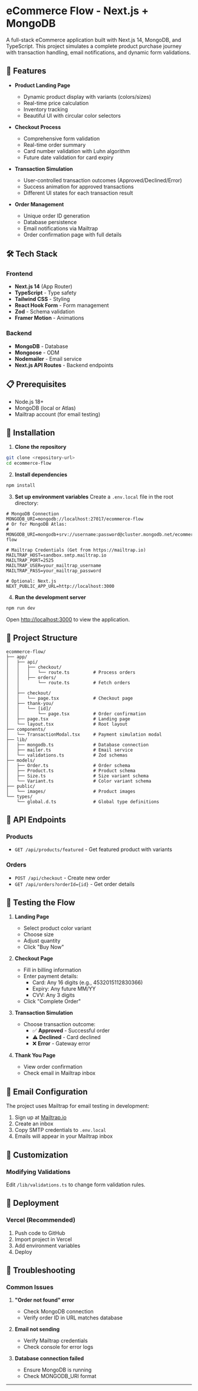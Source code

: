 # eCommerce Flow - Next.js + MongoDB

A full-stack eCommerce application built with Next.js 14, MongoDB, and TypeScript. This project simulates a complete product purchase journey with transaction handling, email notifications, and dynamic form validations.

## 🚀 Features

- **Product Landing Page**
  - Dynamic product display with variants (colors/sizes)
  - Real-time price calculation
  - Inventory tracking
  - Beautiful UI with circular color selectors

- **Checkout Process**
  - Comprehensive form validation
  - Real-time order summary
  - Card number validation with Luhn algorithm
  - Future date validation for card expiry

- **Transaction Simulation**
  - User-controlled transaction outcomes (Approved/Declined/Error)
  - Success animation for approved transactions
  - Different UI states for each transaction result

- **Order Management**
  - Unique order ID generation
  - Database persistence
  - Email notifications via Mailtrap
  - Order confirmation page with full details

## 🛠️ Tech Stack

### Frontend
- **Next.js 14** (App Router)
- **TypeScript** - Type safety
- **Tailwind CSS** - Styling
- **React Hook Form** - Form management
- **Zod** - Schema validation
- **Framer Motion** - Animations

### Backend
- **MongoDB** - Database
- **Mongoose** - ODM
- **Nodemailer** - Email service
- **Next.js API Routes** - Backend endpoints

## 📋 Prerequisites

- Node.js 18+ 
- MongoDB (local or Atlas)
- Mailtrap account (for email testing)

## 🔧 Installation

1. **Clone the repository**
```bash
git clone <repository-url>
cd ecommerce-flow
```

2. **Install dependencies**
```bash
npm install
```

3. **Set up environment variables**
Create a `.env.local` file in the root directory:

```env
# MongoDB Connection
MONGODB_URI=mongodb://localhost:27017/ecommerce-flow
# Or for MongoDB Atlas:
# MONGODB_URI=mongodb+srv://username:password@cluster.mongodb.net/ecommerce-flow

# Mailtrap Credentials (Get from https://mailtrap.io)
MAILTRAP_HOST=sandbox.smtp.mailtrap.io
MAILTRAP_PORT=2525
MAILTRAP_USER=your_mailtrap_username
MAILTRAP_PASS=your_mailtrap_password

# Optional: Next.js
NEXT_PUBLIC_APP_URL=http://localhost:3000
```

4. **Run the development server**
```bash
npm run dev
```

Open [http://localhost:3000](http://localhost:3000) to view the application.

## 📁 Project Structure

```
ecommerce-flow/
├── app/
│   ├── api/
│   │   ├── checkout/
│   │   │   └── route.ts         # Process orders
│   │   ├── orders/
│   │       └── route.ts         # Fetch orders
│   │   
│   ├── checkout/
│   │   └── page.tsx             # Checkout page
│   ├── thank-you/
│   │   └── [id]/
│   │       └── page.tsx         # Order confirmation
│   ├── page.tsx                 # Landing page
│   └── layout.tsx               # Root layout
├── components/
│   └── TransactionModal.tsx     # Payment simulation modal
├── lib/
│   ├── mongodb.ts               # Database connection
│   ├── mailer.ts                # Email service
│   └── validations.ts           # Zod schemas
├── models/
│   ├── Order.ts                 # Order schema
│   ├── Product.ts               # Product schema
│   ├── Size.ts                  # Size variant schema
│   └── Variant.ts               # Color variant schema
├── public/
│   └── images/                  # Product images
└── types/
    └── global.d.ts              # Global type definitions
```

## 🔌 API Endpoints

### Products
- `GET /api/products/featured` - Get featured product with variants

### Orders
- `POST /api/checkout` - Create new order
- `GET /api/orders?orderId={id}` - Get order details


## 🧪 Testing the Flow

1. **Landing Page**
   - Select product color variant
   - Choose size
   - Adjust quantity
   - Click "Buy Now"

2. **Checkout Page**
   - Fill in billing information
   - Enter payment details:
     - Card: Any 16 digits (e.g., 4532015112830366)
     - Expiry: Any future MM/YY
     - CVV: Any 3 digits
   - Click "Complete Order"

3. **Transaction Simulation**
   - Choose transaction outcome:
     - ✅ **Approved** - Successful order
     - ⚠️ **Declined** - Card declined
     - ❌ **Error** - Gateway error

4. **Thank You Page**
   - View order confirmation
   - Check email in Mailtrap inbox

## 📧 Email Configuration

The project uses Mailtrap for email testing in development:

1. Sign up at [Mailtrap.io](https://mailtrap.io)
2. Create an inbox
3. Copy SMTP credentials to `.env.local`
4. Emails will appear in your Mailtrap inbox

## 🎨 Customization


### Modifying Validations
Edit `/lib/validations.ts` to change form validation rules.

## 🚀 Deployment

### Vercel (Recommended)
1. Push code to GitHub
2. Import project in Vercel
3. Add environment variables
4. Deploy



## 🐛 Troubleshooting

### Common Issues

1. **"Order not found" error**
   - Check MongoDB connection
   - Verify order ID in URL matches database

2. **Email not sending**
   - Verify Mailtrap credentials
   - Check console for error logs

3. **Database connection failed**
   - Ensure MongoDB is running
   - Check MONGODB_URI format


---